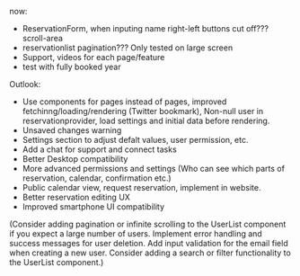 
now: 
- ReservationForm, when inputing name right-left buttons cut off??? scroll-area
- reservationlist pagination??? Only tested on large screen
- Support, videos for each page/feature
- test with fully booked year


Outlook:
- Use components for pages instead of pages, improved fetchinng/loading/rendering (Twitter bookmark), Non-null user in reservationprovider, load settings and initial data before rendering. 
- Unsaved changes warning
- Settings section to adjust defalt values, user permission, etc. 
- Add a chat for support and connect tasks
- Better Desktop compatibility
- More advanced permissions and settings (Who can see which parts of reservation, calendar, confirmation etc.)
- Public calendar view, request reservation, implement in website.
- Better reservation editing UX
- Improved smartphone UI compatibility


(Consider adding pagination or infinite scrolling to the UserList component if you expect a large number of users.
Implement error handling and success messages for user deletion.
Add input validation for the email field when creating a new user.
Consider adding a search or filter functionality to the UserList component.)